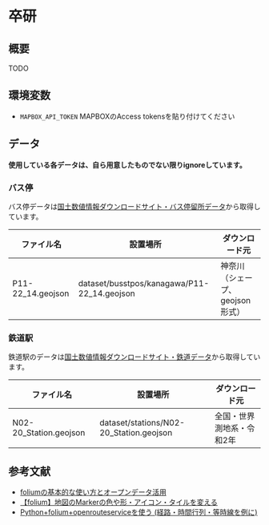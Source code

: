 # 卒研

## 概要
TODO

## 環境変数
- `MAPBOX_API_TOKEN` MAPBOXのAccess tokensを貼り付けてください

## データ
**使用している各データは、自ら用意したものでない限りignoreしています。**

### バス停
バス停データは[国土数値情報ダウンロードサイト・バス停留所データ](https://nlftp.mlit.go.jp/ksj/gml/datalist/KsjTmplt-P11-v3_0.html)から取得しています。

| ファイル名             | 設置場所                                        | ダウンロード元             |
|-------------------|---------------------------------------------|---------------------|
| P11-22_14.geojson | dataset/busstpos/kanagawa/P11-22_14.geojson | 神奈川（シェープ、geojson形式） |


### 鉄道駅
鉄道駅のデータは[国土数値情報ダウンロードサイト・鉄道データ](https://nlftp.mlit.go.jp/ksj/gml/datalist/KsjTmplt-N02-v2_3.html)から取得しています。

| ファイル名                  | 設置場所                                    | ダウンロード元       |
|------------------------|-----------------------------------------|---------------| 
| N02-20_Station.geojson | dataset/stations/N02-20_Station.geojson | 全国・世界測地系・令和2年 |



## 参考文献
- [foliumの基本的な使い方とオープンデータ活用](https://qiita.com/Kumanuron-1910/items/12ce7aa02922927de2f4)
- [【folium】地図のMarkerの色や形・アイコン・タイルを変える](https://chayarokurokuro.hatenablog.com/entry/2020/09/02/212350)
- [Python+folium+openrouteserviceを使う (経路・時間行列・等時線を例に)](https://zenn.dev/takilog/articles/2be029ccd35972)